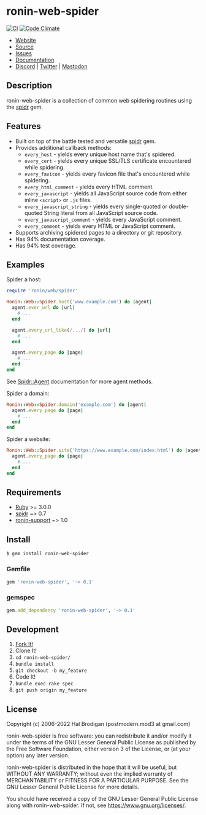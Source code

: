 # ronin-web-spider

[![CI](https://github.com/ronin-rb/ronin-web-spider/actions/workflows/ruby.yml/badge.svg)](https://github.com/ronin-rb/ronin-web-spider/actions/workflows/ruby.yml)
[![Code Climate](https://codeclimate.com/github/ronin-rb/ronin-web-spider.svg)](https://codeclimate.com/github/ronin-rb/ronin-web-spider)

* [Website](https://ronin-rb.dev/)
* [Source](https://github.com/ronin-rb/ronin-web-spider)
* [Issues](https://github.com/ronin-rb/ronin-web-spider/issues)
* [Documentation](https://ronin-rb.dev/docs/ronin-web-spider/frames)
* [Discord](https://discord.gg/6WAb3PsVX9) |
  [Twitter](https://twitter.com/ronin_rb) |
  [Mastodon](https://infosec.exchange/@ronin_rb)

## Description

ronin-web-spider is a collection of common web spidering routines using the
[spidr] gem.

## Features

* Built on top of the battle tested and versatile [spidr] gem.
* Provides additional callback methods:
  * `every_host` - yields every unique host name that's spidered.
  * `every_cert` - yields every unique SSL/TLS certificate encountered while
    spidering.
  * `every_favicon` - yields every favicon file that's encountered while
    spidering.
  * `every_html_comment` - yields every HTML comment.
  * `every_javascript` - yields all JavaScript source code from either inline
    `<script>` or `.js` files.
  * `every_javascript_string` - yields every single-quoted or double-quoted
    String literal from all JavaScript source code.
  * `every_javascript_comment` - yields every JavaScript comment.
  * `every_comment` - yields every HTML or JavaScript comment.
* Supports archiving spidered pages to a directory or git repository.
* Has 94% documentation coverage.
* Has 94% test coverage.

## Examples

Spider a host:

```ruby
require 'ronin/web/spider'

Ronin::Web::Spider.host('www.example.com') do |agent|
  agent.ever_url do |url|
    # ...
  end

  agent.every_url_like(/.../) do |url|
    # ...
  end

  agent.every_page do |page|
    # ...
  end
end
```

See [Spidr::Agent] documentation for more agent methods.

[Spidr::Agent]: https://rubydoc.info/gems/spidr/Spidr/Agent

Spider a domain:

```ruby
Ronin::Web::Spider.domain('example.com') do |agent|
  agent.every_page do |page|
    # ...
  end
end
```

Spider a website:

```ruby
Ronin::Web::Spider.site('https://www.example.com/index.html') do |agent|
  agent.every_page do |page|
    # ...
  end
end
```

## Requirements

* [Ruby] >= 3.0.0
* [spidr] ~> 0.7
* [ronin-support] ~> 1.0

## Install

```shell
$ gem install ronin-web-spider
```

### Gemfile

```ruby
gem 'ronin-web-spider', '~> 0.1'
```

### gemspec

```ruby
gem.add_dependency 'ronin-web-spider', '~> 0.1'
```

## Development

1. [Fork It!](https://github.com/ronin-rb/ronin-web-spider/fork)
2. Clone It!
3. `cd ronin-web-spider/`
4. `bundle install`
5. `git checkout -b my_feature`
6. Code It!
7. `bundle exec rake spec`
8. `git push origin my_feature`

## License

Copyright (c) 2006-2022 Hal Brodigan (postmodern.mod3 at gmail.com)

ronin-web-spider is free software: you can redistribute it and/or modify
it under the terms of the GNU Lesser General Public License as published
by the Free Software Foundation, either version 3 of the License, or
(at your option) any later version.

ronin-web-spider is distributed in the hope that it will be useful,
but WITHOUT ANY WARRANTY; without even the implied warranty of
MERCHANTABILITY or FITNESS FOR A PARTICULAR PURPOSE.  See the
GNU Lesser General Public License for more details.

You should have received a copy of the GNU Lesser General Public License
along with ronin-web-spider.  If not, see <https://www.gnu.org/licenses/>.

[Ruby]: https://www.ruby-lang.org
[spidr]: https://github.com/postmodern/spidr#readme
[ronin-support]: https://github.com/ronin-rb/ronin-support#readme
